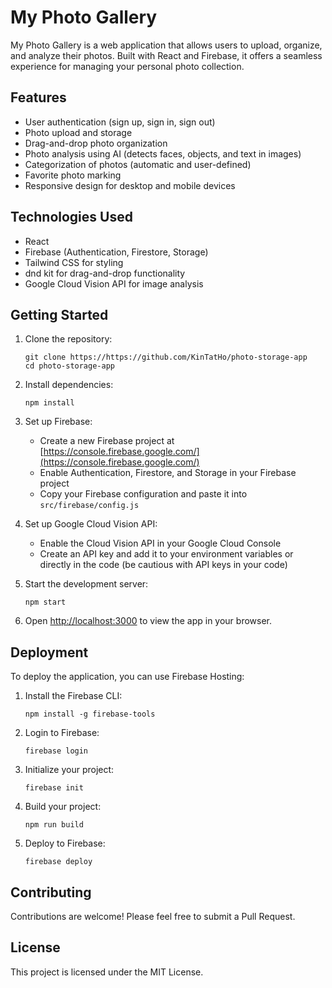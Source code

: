 # My Photo Gallery

My Photo Gallery is a web application that allows users to upload, organize, and analyze their photos. Built with React and Firebase, it offers a seamless experience for managing your personal photo collection.

## Features

- User authentication (sign up, sign in, sign out)
- Photo upload and storage
- Drag-and-drop photo organization
- Photo analysis using AI (detects faces, objects, and text in images)
- Categorization of photos (automatic and user-defined)
- Favorite photo marking
- Responsive design for desktop and mobile devices

## Technologies Used

- React
- Firebase (Authentication, Firestore, Storage)
- Tailwind CSS for styling
- dnd kit for drag-and-drop functionality
- Google Cloud Vision API for image analysis

## Getting Started

1. Clone the repository:
   ```
   git clone https://https://github.com/KinTatHo/photo-storage-app
   cd photo-storage-app
   ```

2. Install dependencies:
   ```
   npm install
   ```

3. Set up Firebase:
   - Create a new Firebase project at [https://console.firebase.google.com/](https://console.firebase.google.com/)
   - Enable Authentication, Firestore, and Storage in your Firebase project
   - Copy your Firebase configuration and paste it into `src/firebase/config.js`

4. Set up Google Cloud Vision API:
   - Enable the Cloud Vision API in your Google Cloud Console
   - Create an API key and add it to your environment variables or directly in the code (be cautious with API keys in your code)

5. Start the development server:
   ```
   npm start
   ```

6. Open [http://localhost:3000](http://localhost:3000) to view the app in your browser.

## Deployment

To deploy the application, you can use Firebase Hosting:

1. Install the Firebase CLI:
   ```
   npm install -g firebase-tools
   ```

2. Login to Firebase:
   ```
   firebase login
   ```

3. Initialize your project:
   ```
   firebase init
   ```

4. Build your project:
   ```
   npm run build
   ```

5. Deploy to Firebase:
   ```
   firebase deploy
   ```

## Contributing

Contributions are welcome! Please feel free to submit a Pull Request.

## License

This project is licensed under the MIT License.